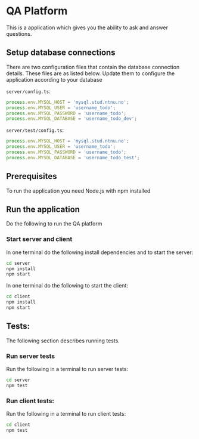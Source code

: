 # QA Platform

This is a application which gives you the ability to ask and answer questions. 

## Setup database connections

There are two configuration files that contain the database connection details. These files are as listed below.
Update them to configure the application according to your database

`server/config.ts`:

```ts
process.env.MYSQL_HOST = 'mysql.stud.ntnu.no';
process.env.MYSQL_USER = 'username_todo';
process.env.MYSQL_PASSWORD = 'username_todo';
process.env.MYSQL_DATABASE = 'username_todo_dev';
```

`server/test/config.ts`:

```ts
process.env.MYSQL_HOST = 'mysql.stud.ntnu.no';
process.env.MYSQL_USER = 'username_todo';
process.env.MYSQL_PASSWORD = 'username_todo';
process.env.MYSQL_DATABASE = 'username_todo_test';
```

## Prerequisites

To run the application you need Node.js with npm installed

## Run the application

Do the following to run the QA platform

### Start server and client

In one terminal do the following install dependencies and to start the server:

```sh
cd server
npm install
npm start
```

In one terminal do the following to start the client:

```sh
cd client
npm install
npm start
```
## Tests:

The following section describes running tests.

### Run server tests

Run the following in a terminal to run server tests:

```sh
cd server
npm test
```

### Run client tests:

Run the following in a terminal to run client tests:

```sh
cd client
npm test
```
